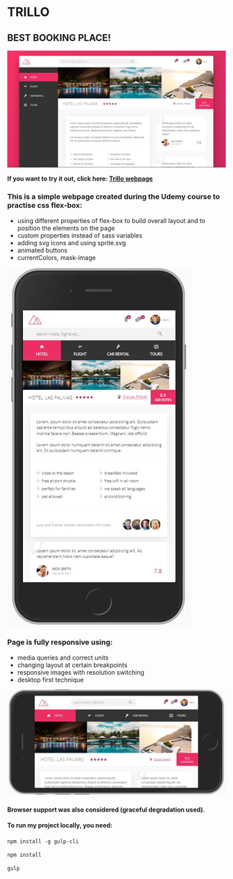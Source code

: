 # TRILLO 
## BEST BOOKING PLACE!

![page layout](github/trillo.jpg)


**If you want to try it out, click here: [Trillo webpage](https://ulakrawczyk.github.io/trillo/)**

### This is a simple webpage created during the Udemy course to practise css flex-box:
* using different properties of flex-box to build overall layout and to position the elements on the page
* custom properties instead of sass variables
* adding svg icons and using sprite.svg
* animated buttons
* currentColors, mask-image

![mobile view in portrait mode](github/trillo-mobile.jpg)



### Page is fully responsive using:
* media queries and correct units
* changing layout at certain breakpoints
* responsive images with resolution switching
* desktop first technique

![mobile view in landscape mode](github/trillo-mobile-2.jpg)

#### Browser support was also considered (graceful degradation used).

#### To run my project locally, you need:

`npm install -g gulp-cli`

`npm install`

`gulp`
